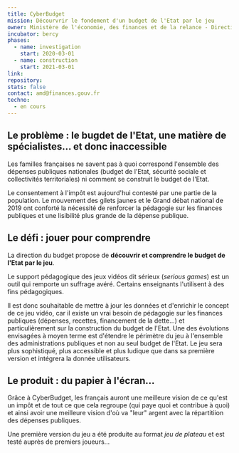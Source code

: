 ```yaml
---
title: CyberBudget
mission: Décourvrir le fondement d'un budget de l'Etat par le jeu
owner: Ministère de l'économie, des finances et de la relance - Direction du budget (DB)
incubator: bercy
phases:
  - name: investigation
    start: 2020-03-01
  - name: construction
    start: 2021-03-01
link: 
repository: 
stats: false
contact: amd@finances.gouv.fr
techno:
  - en cours
---
```


## Le problème : le bugdet de l'Etat, une matière de spécialistes... et donc inaccessible

Les familles françaises ne savent pas à quoi correspond l'ensemble des dépenses publiques nationales
(budget de l'Etat, sécurité sociale et collectivités territoriales) ni comment se construit le budget de l'Etat.

Le consentement à l'impôt est aujourd'hui contesté par une partie de la population. Le mouvement des gilets jaunes et
le Grand débat national de 2019 ont conforté la nécessité de renforcer la pédagogie sur les finances publiques
et une lisibilité plus grande de la dépense publique.


## Le défi : jouer pour comprendre

La direction du budget propose de **découvrir et comprendre le budget de l'Etat par le jeu**.

Le support pédagogique des jeux vidéos dit sérieux (*serious games*) est un outil qui remporte un suffrage avéré.
Certains enseignants l'utilisent à des fins pédagogiques.

Il est donc souhaitable de mettre à jour les données et d'enrichir le concept de ce jeu vidéo, car il existe un vrai
besoin de pédagogie sur les finances publiques (dépenses, recettes, financement de la dette...) et particulièrement
sur la construction du budget de l'Etat. Une des évolutions envisagées à moyen terme est d'étendre le périmètre du
jeu à l'ensemble des administrations publiques et non au seul budget de l'Etat.
Le jeu sera plus sophistiqué, plus accessible et plus ludique
que dans sa première version et intégrera la donnée utilisateurs.


## Le produit : du papier à l'écran...

Grâce à CyberBudget, les français auront une meilleure vision de ce qu'est un impôt et de tout ce que cela
regroupe (qui paye quoi et contribue à quoi) et ainsi avoir une meilleure vision d'où va "leur" argent
avec la répartitiion des dépenses publiques.

Une première version du jeu a été produite au format *jeu de plateau* et est testé auprès de premiers joueurs...


